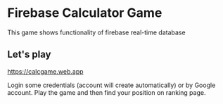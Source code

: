 # Firebase Calculator Game

This game shows functionality of firebase real-time database

## Let's play

https://calcgame.web.app

Login some credentials (account will create automatically) or by Google account. Play the game and then find your position on ranking page.

